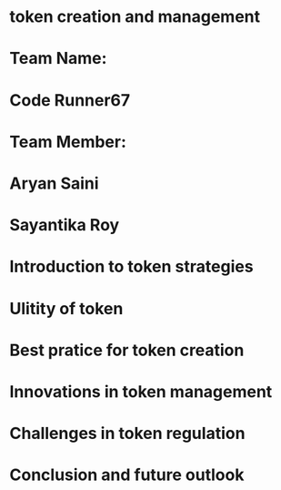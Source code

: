 # token creation and management
# Team Name:
# Code Runner67
# Team Member:
# Aryan Saini
# Sayantika Roy
# Introduction to token strategies
# Ulitity of token
# Best pratice for token creation
# Innovations in token management
# Challenges in token regulation
# Conclusion and future outlook
